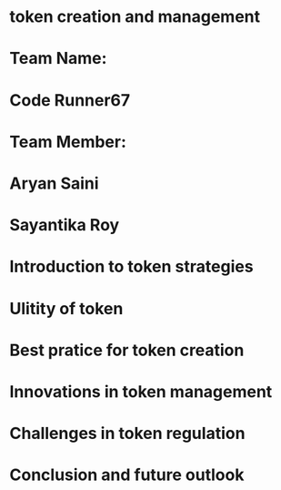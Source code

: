 # token creation and management
# Team Name:
# Code Runner67
# Team Member:
# Aryan Saini
# Sayantika Roy
# Introduction to token strategies
# Ulitity of token
# Best pratice for token creation
# Innovations in token management
# Challenges in token regulation
# Conclusion and future outlook
